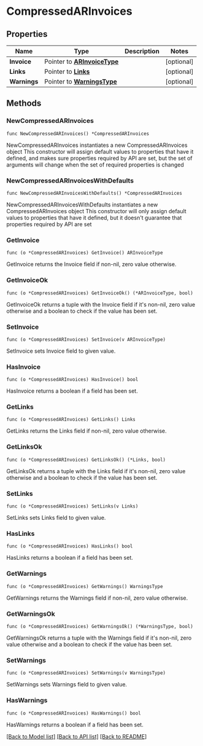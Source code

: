 # CompressedARInvoices

## Properties

Name | Type | Description | Notes
------------ | ------------- | ------------- | -------------
**Invoice** | Pointer to [**ARInvoiceType**](ARInvoiceType.md) |  | [optional] 
**Links** | Pointer to [**Links**](Links.md) |  | [optional] 
**Warnings** | Pointer to [**WarningsType**](WarningsType.md) |  | [optional] 

## Methods

### NewCompressedARInvoices

`func NewCompressedARInvoices() *CompressedARInvoices`

NewCompressedARInvoices instantiates a new CompressedARInvoices object
This constructor will assign default values to properties that have it defined,
and makes sure properties required by API are set, but the set of arguments
will change when the set of required properties is changed

### NewCompressedARInvoicesWithDefaults

`func NewCompressedARInvoicesWithDefaults() *CompressedARInvoices`

NewCompressedARInvoicesWithDefaults instantiates a new CompressedARInvoices object
This constructor will only assign default values to properties that have it defined,
but it doesn't guarantee that properties required by API are set

### GetInvoice

`func (o *CompressedARInvoices) GetInvoice() ARInvoiceType`

GetInvoice returns the Invoice field if non-nil, zero value otherwise.

### GetInvoiceOk

`func (o *CompressedARInvoices) GetInvoiceOk() (*ARInvoiceType, bool)`

GetInvoiceOk returns a tuple with the Invoice field if it's non-nil, zero value otherwise
and a boolean to check if the value has been set.

### SetInvoice

`func (o *CompressedARInvoices) SetInvoice(v ARInvoiceType)`

SetInvoice sets Invoice field to given value.

### HasInvoice

`func (o *CompressedARInvoices) HasInvoice() bool`

HasInvoice returns a boolean if a field has been set.

### GetLinks

`func (o *CompressedARInvoices) GetLinks() Links`

GetLinks returns the Links field if non-nil, zero value otherwise.

### GetLinksOk

`func (o *CompressedARInvoices) GetLinksOk() (*Links, bool)`

GetLinksOk returns a tuple with the Links field if it's non-nil, zero value otherwise
and a boolean to check if the value has been set.

### SetLinks

`func (o *CompressedARInvoices) SetLinks(v Links)`

SetLinks sets Links field to given value.

### HasLinks

`func (o *CompressedARInvoices) HasLinks() bool`

HasLinks returns a boolean if a field has been set.

### GetWarnings

`func (o *CompressedARInvoices) GetWarnings() WarningsType`

GetWarnings returns the Warnings field if non-nil, zero value otherwise.

### GetWarningsOk

`func (o *CompressedARInvoices) GetWarningsOk() (*WarningsType, bool)`

GetWarningsOk returns a tuple with the Warnings field if it's non-nil, zero value otherwise
and a boolean to check if the value has been set.

### SetWarnings

`func (o *CompressedARInvoices) SetWarnings(v WarningsType)`

SetWarnings sets Warnings field to given value.

### HasWarnings

`func (o *CompressedARInvoices) HasWarnings() bool`

HasWarnings returns a boolean if a field has been set.


[[Back to Model list]](../README.md#documentation-for-models) [[Back to API list]](../README.md#documentation-for-api-endpoints) [[Back to README]](../README.md)


